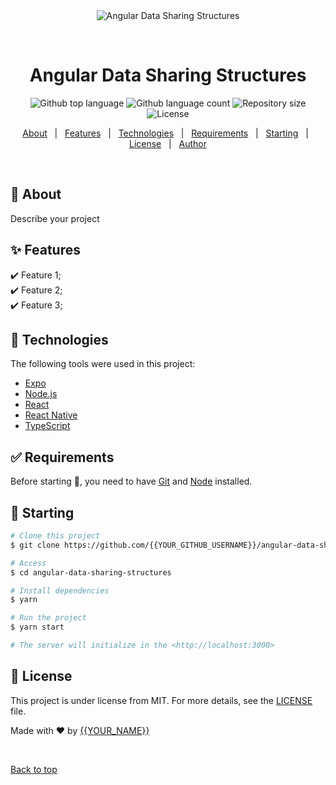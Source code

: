 <div align="center" id="top"> 
  <img src="./.github/app.gif" alt="Angular Data Sharing Structures" />

  &#xa0;

  <!-- <a href="https://angulardatasharingstructures.netlify.app">Demo</a> -->
</div>

<h1 align="center">Angular Data Sharing Structures</h1>

<p align="center">
  <img alt="Github top language" src="https://img.shields.io/github/languages/top/{{YOUR_GITHUB_USERNAME}}/angular-data-sharing-structures?color=56BEB8">

  <img alt="Github language count" src="https://img.shields.io/github/languages/count/{{YOUR_GITHUB_USERNAME}}/angular-data-sharing-structures?color=56BEB8">

  <img alt="Repository size" src="https://img.shields.io/github/repo-size/{{YOUR_GITHUB_USERNAME}}/angular-data-sharing-structures?color=56BEB8">

  <img alt="License" src="https://img.shields.io/github/license/{{YOUR_GITHUB_USERNAME}}/angular-data-sharing-structures?color=56BEB8">

  <!-- <img alt="Github issues" src="https://img.shields.io/github/issues/{{YOUR_GITHUB_USERNAME}}/angular-data-sharing-structures?color=56BEB8" /> -->

  <!-- <img alt="Github forks" src="https://img.shields.io/github/forks/{{YOUR_GITHUB_USERNAME}}/angular-data-sharing-structures?color=56BEB8" /> -->

  <!-- <img alt="Github stars" src="https://img.shields.io/github/stars/{{YOUR_GITHUB_USERNAME}}/angular-data-sharing-structures?color=56BEB8" /> -->
</p>

<!-- Status -->

<!-- <h4 align="center"> 
	🚧  Angular Data Sharing Structures 🚀 Under construction...  🚧
</h4> 

<hr> -->

<p align="center">
  <a href="#dart-about">About</a> &#xa0; | &#xa0; 
  <a href="#sparkles-features">Features</a> &#xa0; | &#xa0;
  <a href="#rocket-technologies">Technologies</a> &#xa0; | &#xa0;
  <a href="#white_check_mark-requirements">Requirements</a> &#xa0; | &#xa0;
  <a href="#checkered_flag-starting">Starting</a> &#xa0; | &#xa0;
  <a href="#memo-license">License</a> &#xa0; | &#xa0;
  <a href="https://github.com/{{YOUR_GITHUB_USERNAME}}" target="_blank">Author</a>
</p>

<br>

## :dart: About ##

Describe your project

## :sparkles: Features ##

:heavy_check_mark: Feature 1;\
:heavy_check_mark: Feature 2;\
:heavy_check_mark: Feature 3;

## :rocket: Technologies ##

The following tools were used in this project:

- [Expo](https://expo.io/)
- [Node.js](https://nodejs.org/en/)
- [React](https://pt-br.reactjs.org/)
- [React Native](https://reactnative.dev/)
- [TypeScript](https://www.typescriptlang.org/)

## :white_check_mark: Requirements ##

Before starting :checkered_flag:, you need to have [Git](https://git-scm.com) and [Node](https://nodejs.org/en/) installed.

## :checkered_flag: Starting ##

```bash
# Clone this project
$ git clone https://github.com/{{YOUR_GITHUB_USERNAME}}/angular-data-sharing-structures

# Access
$ cd angular-data-sharing-structures

# Install dependencies
$ yarn

# Run the project
$ yarn start

# The server will initialize in the <http://localhost:3000>
```

## :memo: License ##

This project is under license from MIT. For more details, see the [LICENSE](LICENSE.md) file.


Made with :heart: by <a href="https://github.com/{{YOUR_GITHUB_USERNAME}}" target="_blank">{{YOUR_NAME}}</a>

&#xa0;

<a href="#top">Back to top</a>
